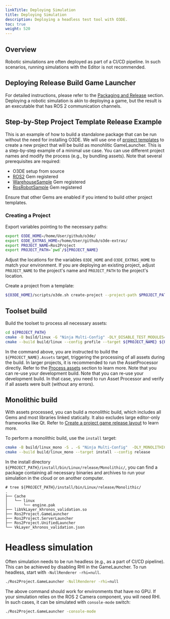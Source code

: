 ```yaml
---
linkTitle: Deploying Simulation 
title: Deploying Simulation
description: Deploying a headless test tool with O3DE.
toc: true
weight: 520
---
```


## Overview

Robotic simulations are often deployed as part of a CI/CD pipeline. In such scenarios, running simulations with the Editor is not recommended.

## Deploying Release Build Game Launcher

For detailed instructions, please refer to the [Packaging and Release](docs/user-guide/packaging/) section. Deploying a robotic simulation is akin to deploying a game, but the result is an executable that has ROS 2 communication channels.

## Step-by-Step Project Template Release Example

This is an example of how to build a standalone package that can be run without the need for installing O3DE.
We will use one of [project templates](/docs/user-guide/interactivity/robotics/overview/#templates) to create a new project that will be build as monohlitic GameLauncher.
This is a step-by-step example of a minimal use case. 
You can use different project names and modify the process (e.g., by bundling assets).
Note that several prerequisites are required:

- O3DE setup from source
- [ROS2](https://github.com/o3de/o3de-extras/tree/development/Gems/ROS2) Gem registered
- [WarehouseSample](https://github.com/o3de/o3de-extras/tree/development/Gems/WarehouseSample) Gem registered
- [RosRobotSample](https://github.com/o3de/o3de-extras/tree/development/Gems/RosRobotSample) Gem registered

Ensure that other Gems are enabled if you intend to build other project templates.

### Creating a Project

Export variables pointing to the necessary paths:
```bash
export O3DE_HOME=/home/User/github/o3de/
export O3DE_EXTRAS_HOME=/home/User/github/o3de-extras/
export PROJECT_NAME=Ros2Project
export PROJECT_PATH=`pwd`/${PROJECT_NAME}
```

Adjust the locations for the variables `O3DE_HOME` and `O3DE_EXTRAS_HOME` to match your environment.
If you are deploying an existing project, adjust `PROJECT_NAME` to the project's name and `PROJECT_PATH` to the project's location.

Create a project from a template:
```bash
${O3DE_HOME}/scripts/o3de.sh create-project --project-path $PROJECT_PATH --template-path ${O3DE_EXTRAS_HOME}/Templates/Ros2ProjectTemplate -f 
```

## Toolset build

Build the toolset to process all necessary assets:
```bash
cd ${PROJECT_PATH}
cmake -B build/linux -G "Ninja Multi-Config" -DLY_DISABLE_TEST_MODULES=ON -DCMAKE_EXPORT_COMPILE_COMMANDS=ON -DLY_STRIP_DEBUG_SYMBOLS=ON
cmake --build build/linux --config profile --target ${PROJECT_NAME} ${PROJECT_NAME}.Assets
```

In the command above, you are instructed to build the `${PROJECT_NAME}.Assets` target, triggering the processing of all assets during the build. In larger projects, it is recommended to run the AssetProcessor directly. Refer to the [Process assets](docs/user-guide/packaging/windows-release-builds/#process-assets) section to learn more. Note that you can re-use your development build.
Note that you can re-use your development build. 
In that case, you need to run Asset Processor and verify if all assets were built (without any errors).

## Monolithic build

With assets processed, you can build a monolithic build, which includes all Gems and most libraries linked statically. 
It also excludes large editor-only frameworks like Qt.
Refer to [Create a project game release layout](docs/user-guide/packaging/windows-release-builds/#create-a-project-game-release-layout) to learn more.

To perform a monolithic build, use the `install` target:
```bash
cmake -B build/linux_mono -S . -G "Ninja Multi-Config"  -DLY_MONOLITHIC_GAME=1
cmake --build build/linux_mono --target install --config release
```

In the install directory `${PROJECT_PATH}/install/bin/Linux/release/Monolithic/`, you can find a package containing all necessary binaries and archives to run your simulation in the cloud or on another computer.

```
# tree ${PROJECT_PATH}/install/bin/Linux/release/Monolithic/
.
├── Cache
│   └── linux
│       └── engine.pak
├── libVkLayer_khronos_validation.so
├── Ros2Project.GameLauncher
├── Ros2Project.ServerLauncher
├── Ros2Project.UnifiedLauncher
└── VkLayer_khronos_validation.json
```

# Headless simulation

Often simulation needs to be run headless (e.g., as a part of CI/CD pipeline).
This can be achieved by disabling RHI in the GameLauncher. 
To run headless, start with `-NullRenderer -rhi=null`.
```bash 
./Ros2Project.GameLauncher -NullRenderer -rhi=null
```
The above command should work for environments that have no GPU. 
If your simulation relies on the ROS 2 Camera component, you will need RHI. 
In such cases, it can be simulated with `console-mode` switch:
```bash
./Ros2Project.GameLauncher -console-mode
```
